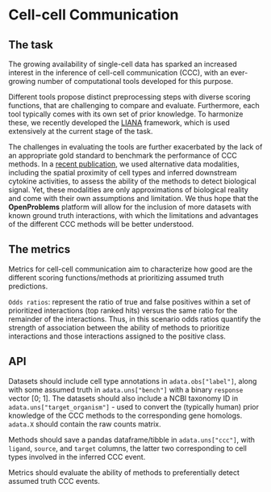 # Cell-cell Communication

## The task

The growing availability of single-cell data has sparked an increased interest in the inference of
cell-cell communication (CCC), with an ever-growing number of computational tools developed for this purpose.

Different tools propose distinct preprocessing steps with diverse scoring functions, that are challenging
to compare and evaluate. Furthermore, each tool typically comes with its own set of prior knowledge.
To harmonize these, we recently developed the [LIANA](https://github.com/saezlab/liana) framework, which is
used extensively at the current stage of the task.

The challenges in evaluating the tools are further exacerbated by the lack of an appropriate gold standard to
benchmark the performance of CCC methods. In a [recent publication](https://rdcu.be/cR69y), we used alternative
data modalities, including the spatial proximity of cell types and inferred downstream cytokine activities,
to assess the ability of the methods to detect biological signal. Yet, these modalities are only
approximations of biological reality and come with their own assumptions and limitation. We thus hope that the
**OpenProblems** platform will allow for the inclusion of more datasets with known ground truth interactions,
with which the limitations and advantages of the different CCC methods will be better understood.

## The metrics

Metrics for cell-cell communication aim to characterize how good are the different scoring functions/methods at
prioritizing assumed truth predictions.

`Odds ratios`: represent the ratio of true and false positives within a set of
prioritized interactions (top ranked hits) versus the same ratio for the remainder of the interactions.
Thus, in this scenario odds ratios quantify the strength of association between the ability of methods
to prioritize interactions and those interactions assigned to the positive class.

## API

Datasets should include cell type annotations in `adata.obs["label"]`, along with some assumed truth in
`adata.uns["bench"]` with a binary `response` vector [0; 1]. The datasets should also include a NCBI taxonomy ID
in `adata.uns["target_organism"]` - used to convert the (typically human) prior knowledge of the CCC methods
to the corresponding gene homologs. `adata.X` should contain the raw counts matrix.

Methods should save a pandas dataframe/tibble in `adata.uns["ccc"]`, with `ligand`, `source`, and `target`
columns, the latter two corresponding to cell types involved in the inferred CCC event.

Metrics should evaluate the ability of methods to preferentially detect assumed truth CCC events.

